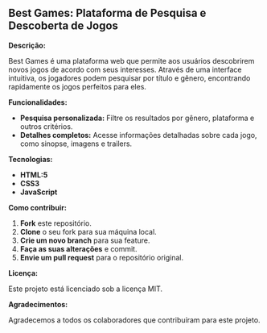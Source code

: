 ## Best Games: Plataforma de Pesquisa e Descoberta de Jogos

**Descrição:**

Best Games é uma plataforma web que permite aos usuários descobrirem novos jogos de acordo com seus interesses. Através de uma interface intuitiva, os jogadores podem pesquisar por título e gênero, encontrando rapidamente os jogos perfeitos para eles.

**Funcionalidades:**

* **Pesquisa personalizada:** Filtre os resultados por gênero, plataforma e outros critérios.
* **Detalhes completos:** Acesse informações detalhadas sobre cada jogo, como sinopse, imagens e trailers.

**Tecnologias:**

* **HTML:5**
* **CSS3**
* **JavaScript**

**Como contribuir:**

1. **Fork** este repositório.
2. **Clone** o seu fork para sua máquina local.
3. **Crie um novo branch** para sua feature.
4. **Faça as suas alterações** e commit.
5. **Envie um pull request** para o repositório original.

**Licença:**

Este projeto está licenciado sob a licença MIT.

**Agradecimentos:**

Agradecemos a todos os colaboradores que contribuíram para este projeto.
